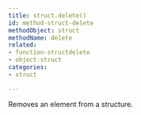 ```yaml
---
title: struct.delete()
id: method-struct-delete
methodObject: struct
methodName: delete
related:
- function-structdelete
- object-struct
categories:
- struct

---
```


Removes an element from a structure.
